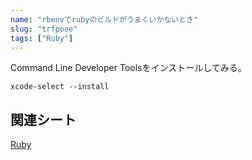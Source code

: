 ```yaml
---
name: "rbenvでrubyのビルドがうまくいかないとき"
slug: "trfpooe"
tags: ["Ruby"]
---
```


Command Line Developer Toolsをインストールしてみる。

```
xcode-select --install
```


## 関連シート

[Ruby](https://hackersheet.com/rrombjd/sheets/ovxbnoj)

